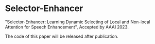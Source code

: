 # Selector-Enhancer
"Selector-Enhancer: Learning Dynamic Selecting of Local and Non-local Attention for Speech Enhancement", Accepted by AAAI 2023.

The code of this paper will be released after publication.
